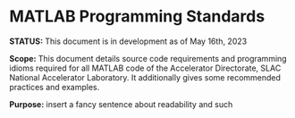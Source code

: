 # MATLAB Programming Standards

**STATUS:** This document is in development as of May 16th, 2023

**Scope:** This document details source code requirements and programming idioms required for all MATLAB code of the Accelerator Directorate, SLAC National Accelerator Laboratory. It additionally gives some recommended practices and examples.

**Purpose:** insert a fancy sentence about readability and such
